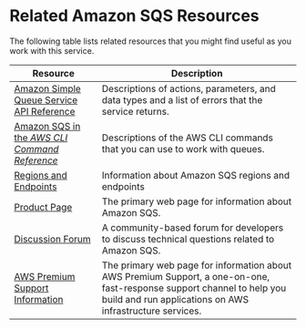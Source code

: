 # Related Amazon SQS Resources<a name="related-resources"></a>

The following table lists related resources that you might find useful as you work with this service\.


| Resource | Description | 
| --- | --- | 
| [Amazon Simple Queue Service API Reference](http://docs.aws.amazon.com/AWSSimpleQueueService/latest/APIReference/) | Descriptions of actions, parameters, and data types and a list of errors that the service returns\. | 
| [Amazon SQS in the *AWS CLI Command Reference*](http://docs.aws.amazon.com/cli/latest/reference/sqs/index.html) | Descriptions of the AWS CLI commands that you can use to work with queues\. | 
| [Regions and Endpoints](http://docs.aws.amazon.com/general/latest/gr/rande.html#sqs_region) | Information about Amazon SQS regions and endpoints | 
| [Product Page](https://aws.amazon.com/sqs) | The primary web page for information about Amazon SQS\. | 
| [Discussion Forum](https://forums.aws.amazon.com/forum.jspa?forumID=12) | A community\-based forum for developers to discuss technical questions related to Amazon SQS\. | 
| [AWS Premium Support Information](https://aws.amazon.com/premiumsupport/) | The primary web page for information about AWS Premium Support, a one\-on\-one, fast\-response support channel to help you build and run applications on AWS infrastructure services\. | 